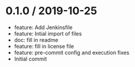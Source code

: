
0.1.0 / 2019-10-25
==================

  * feature: Add Jenkinsfile
  * feature: Intial import of files
  * doc: fill in readme
  * feature: fill in license file
  * feature: pre-commit config and execution fixes
  * Initial commit
